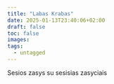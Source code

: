 ```yaml
---
title: "Labas Krabas"
date: 2025-01-13T23:40:06+02:00
draft: false
toc: false
images:
tags:
  - untagged
---
```

Sesios zasys su sesisias zasyciais

